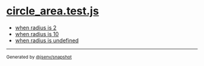 # [circle_area.test.js](../circle_area.test.js)


- [when radius is 2](when_radius_is_2/when_radius_is_2.md)
- [when radius is 10](when_radius_is_10/when_radius_is_10.md)
- [when radius is undefined](when_radius_is_undefined/when_radius_is_undefined.md)

---

<sub>
  Generated by <a href="https://github.com/jsenv/core/tree/main/packages/independent/snapshot">@jsenv/snapshot</a>
</sub>
